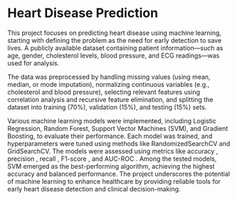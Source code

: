 # Heart Disease Prediction
 
This project focuses on predicting heart disease using machine learning, starting with defining the problem as the need for early detection to save lives. A publicly available dataset containing patient information—such as age, gender, cholesterol levels, blood pressure, and ECG readings—was used for analysis. 

The data was preprocessed by handling missing values (using mean, median, or mode imputation), normalizing continuous variables (e.g., cholesterol and blood pressure), selecting relevant features using correlation analysis and recursive feature elimination, and splitting the dataset into training (70%), validation (15%), and testing (15%) sets.

 Various machine learning models were implemented, including Logistic Regression, Random Forest, Support Vector Machines (SVM), and Gradient Boosting, to evaluate their performance. Each model was trained, and hyperparameters were tuned using methods like RandomizedSearchCV and GridSearchCV. The models were assessed using metrics like accuracy , precision , recall , F1-score , and AUC-ROC . Among the tested models, SVM emerged as the best-performing algorithm, achieving the highest accuracy and balanced performance. The project underscores the potential of machine learning to enhance healthcare by providing reliable tools for early heart disease detection and clinical decision-making.
